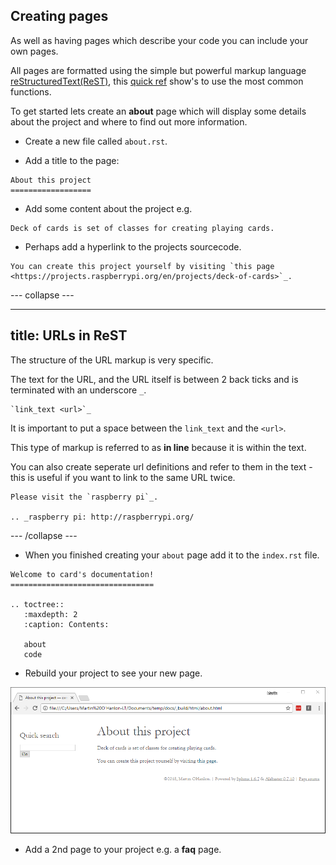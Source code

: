 ## Creating pages

As well as having pages which describe your code you can include your own pages.

All pages are formatted using the simple but powerful markup language [reStructuredText(ReST)](http://docutils.sourceforge.net/rst.html), this [quick ref](http://www.sphinx-doc.org/en/stable/rest.html) show's to use the most common functions.

To get started lets create an **about** page which will display some details about the project and where to find out more information.

+ Create a new file called `about.rst`.

+ Add a title to the page:

```
About this project
==================
```

+ Add some content about the project e.g.

```
Deck of cards is set of classes for creating playing cards.
```

+ Perhaps add a hyperlink to the projects sourcecode.

```
You can create this project yourself by visiting `this page <https://projects.raspberrypi.org/en/projects/deck-of-cards>`_.
```

--- collapse ---

---
title: URLs in ReST
---

The structure of the URL markup is very specific.

The text for the URL, and the URL itself is between 2 back ticks and is terminated with an underscore `_`.

```
`link_text <url>`_
```

It is important to put a space between the `link_text` and the `<url>`.

This type of markup is referred to as **in line** because it is within the text.

You can also create seperate url definitions and refer to them in the text - this is useful if you want to link to the same URL twice.

```
Please visit the `raspberry pi`_.

.. _raspberry pi: http://raspberrypi.org/
```

--- /collapse ---

+ When you finished creating your `about` page add it to the `index.rst` file.

```
Welcome to card's documentation!
================================

.. toctree::
   :maxdepth: 2
   :caption: Contents:

   about
   code
```

+ Rebuild your project to see your new page.

![project about page](images/project_about_page.PNG)

+ Add a 2nd page to your project e.g. a **faq** page.